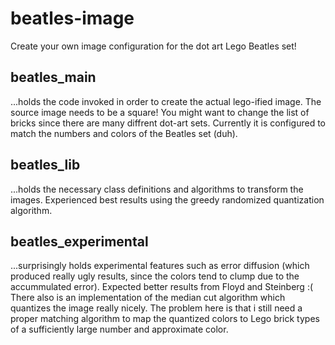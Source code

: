 # beatles-image

Create your own image configuration for the dot art Lego Beatles set!

## beatles_main
...holds the code invoked in order to create the actual lego-ified image. The source image needs to be a square! 
You might want to change the list of bricks since there are many diffrent dot-art sets. 
Currently it is configured to match the numbers and colors of the Beatles set (duh).

## beatles_lib
...holds the necessary class definitions and algorithms to transform the images.
Experienced best results using the greedy randomized quantization algorithm.

## beatles_experimental
...surprisingly holds experimental features such as error diffusion (which produced really ugly results, since the colors tend to clump due to the accummulated error).
Expected better results from Floyd and Steinberg :(
There also is an implementation of the median cut algorithm which quantizes the image really nicely. The problem here is that i still need a proper matching algorithm
to map the quantized colors to Lego brick types of a sufficiently large number and approximate color.

